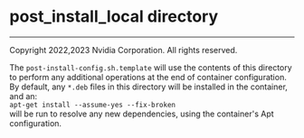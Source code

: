 # post_install_local directory
------------------------------
Copyright 2022,2023 Nvidia Corporation.  All rights reserved.

The `post-install-config.sh.template` 
will use the contents of this directory to perform any additional operations at the end of container configuration.   
By default, any `*.deb` files in this directory will be installed in
the container, and an:  
 `apt-get install --assume-yes --fix-broken`  
will be run to resolve any new dependencies, using the container's
Apt configuration.
